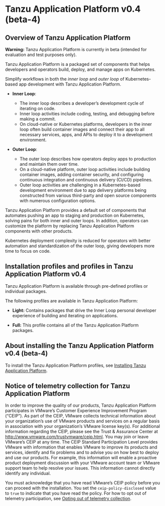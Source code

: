 # Tanzu Application Platform v0.4 (beta-4)

## <a id='overview'></a> Overview of Tanzu Application Platform

<p class="note warning">
<strong>Warning:</strong> Tanzu Application Platform is currently in beta (intended for evaluation and test purposes only).
</p>

Tanzu Application Platform is a packaged set of components that helps developers and operators build, deploy, and manage apps on Kubernetes.

Simplify workflows in both the *inner loop* and *outer loop* of Kubernetes-based app development with  Tanzu Application Platform.

* **Inner Loop**: 
    - The inner loop describes a developer’s development cycle of iterating on code. 
    - Inner loop activities include coding, testing, and debugging before making a commit.
    - On cloud-native or Kubernetes platforms, developers in the inner loop often build container images and connect their app to all necessary services, apps, and  APIs to deploy it to a development environment.

* **Outer Loop**: 
    - The outer loop describes how operators deploy apps to production and maintain them over time. 
    - On a cloud-native platform, outer loop activities include building container images, adding container security, and configuring continuous integration and continuous delivery (CI/CD)  pipelines.
    - Outer loop activities are challenging in a Kubernetes-based development environment due to app delivery platforms being constructed from various third-party and open source components with numerous configuration options.

Tanzu Application Platform provides a default set of components that automates pushing an app to staging and production on Kubernetes, solving pains for both inner and outer loops. In addition, operators can customize the platform by replacing Tanzu Application Platform components with other products.

Kubernetes deployment complexity is reduced for operators with better automation and standardization of the outer loop, giving developers more time to focus on code.

## <a id='profiles-and-packages'></a>  Installation profiles and profiles in Tanzu Application Platform v0.4

Tanzu Application Platform is available through pre-defined profiles or individual packages.

The following profiles are available in Tanzu Application Platform:

- **Light:**
  Contains packages that drive the Inner Loop personal developer experience of building and 
  iterating on applications. 

- **Full:**
  This profile contains all of the Tanzu Application Platform packages.

## <a id='install'></a> About installing the Tanzu Application Platform v0.4 (beta-4) 

To install the Tanzu Application Platform profiles, see [Installing Tanzu Application Platform](install-intro.md).

## <a id='telemetry-notice'></a> Notice of telemetry collection for Tanzu Application Platform

In order to improve the quality of our products, Tanzu Application Platform participates in VMware’s Customer Experience Improvement Program (“CEIP”).
As part of the CEIP, VMware collects technical information about your organization’s use of VMware products and services on a regular basis
in association with your organization’s VMware license key(s).
For additional information regarding the CEIP, please see the Trust & Assurance Center at http://www.vmware.com/trustvmware/ceip.html.
You may join or leave VMware’s CEIP at any time. 
The CEIP Standard Participation Level provides VMware with information that enables VMware to improve its products and services,
identify and fix problems and to advise you on how best to deploy and use our products.
For example, this information will enable a proactive product deployment discussion with your VMware account team or
VMware support team to help resolve your issues.
This information cannot directly identify any individual. 

You must acknowledge that you have read VMware’s CEIP policy before you can proceed with the installation.
You set the `ceip-policy-disclosed` value to `true` to indicate that you have read the policy.
For how to opt out of telemetry participation, see [Opting out of telemetry collection](opting-out-telemetry.md).
